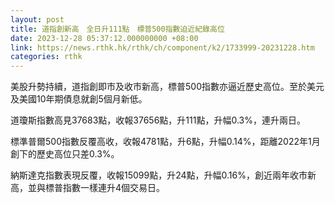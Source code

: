 ```yaml
---
layout: post
title: 道指創新高　全日升111點　標普500指數迫近紀錄高位
date: 2023-12-28 05:37:12.000000000 +08:00
link: https://news.rthk.hk/rthk/ch/component/k2/1733999-20231228.htm
categories: rthk
---
```


美股升勢持續，道指創即市及收市新高，標普500指數亦逼近歷史高位。至於美元及美國10年期債息就創5個月新低。

道瓊斯指數高見37683點，收報37656點，升111點，升幅0.3%，連升兩日。

標準普爾500指數反覆高收，收報4781點，升6點，升幅0.14%，距離2022年1月創下的歷史高位只差0.3%。

納斯達克指數表現反覆，收報15099點，升24點，升幅0.16%，創近兩年收市新高，並與標普指數一樣連升4個交易日。
